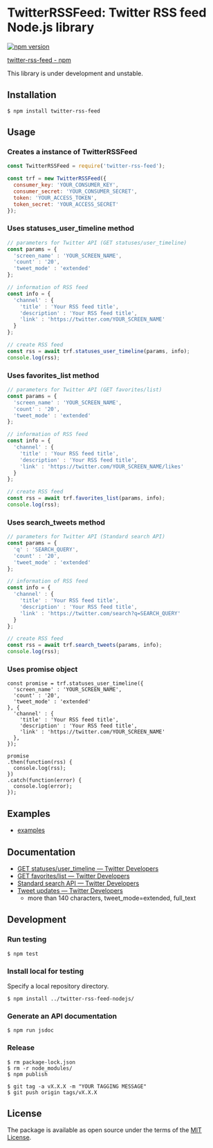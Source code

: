 # TwitterRSSFeed: Twitter RSS feed Node.js library

[![npm version](https://badge.fury.io/js/twitter-rss-feed.svg)](https://badge.fury.io/js/twitter-rss-feed)

[twitter-rss-feed - npm](https://www.npmjs.com/package/twitter-rss-feed)

This library is under development and unstable.

## Installation

```
$ npm install twitter-rss-feed
```

## Usage

### Creates a instance of TwitterRSSFeed

```node.js
const TwitterRSSFeed = require('twitter-rss-feed');

const trf = new TwitterRSSFeed({
  consumer_key: 'YOUR_CONSUMER_KEY',
  consumer_secret: 'YOUR_CONSUMER_SECRET',
  token: 'YOUR_ACCESS_TOKEN',
  token_secret: 'YOUR_ACCESS_SECRET'
});
```

### Uses statuses_user_timeline method

```node.js
// parameters for Twitter API (GET statuses/user_timeline)
const params = {
  'screen_name' : 'YOUR_SCREEN_NAME',
  'count' : '20',
  'tweet_mode' : 'extended'
};

// information of RSS feed
const info = {
  'channel' : {
    'title' : 'Your RSS feed title',
    'description' : 'Your RSS feed title',
    'link' : 'https://twitter.com/YOUR_SCREEN_NAME'
  }
};

// create RSS feed
const rss = await trf.statuses_user_timeline(params, info);
console.log(rss);
```

### Uses favorites_list method

```node.js
// parameters for Twitter API (GET favorites/list)
const params = {
  'screen_name' : 'YOUR_SCREEN_NAME',
  'count' : '20',
  'tweet_mode' : 'extended'
};

// information of RSS feed
const info = {
  'channel' : {
    'title' : 'Your RSS feed title',
    'description' : 'Your RSS feed title',
    'link' : 'https://twitter.com/YOUR_SCREEN_NAME/likes'
  }
};

// create RSS feed
const rss = await trf.favorites_list(params, info);
console.log(rss);
```

### Uses search_tweets method

```node.js
// parameters for Twitter API (Standard search API)
const params = {
  'q' : 'SEARCH_QUERY',
  'count' : '20',
  'tweet_mode' : 'extended'
};

// information of RSS feed
const info = {
  'channel' : {
    'title' : 'Your RSS feed title',
    'description' : 'Your RSS feed title',
    'link' : 'https://twitter.com/search?q=SEARCH_QUERY'
  }
};

// create RSS feed
const rss = await trf.search_tweets(params, info);
console.log(rss);
```

### Uses promise object

```nodejs
const promise = trf.statuses_user_timeline({
  'screen_name' : 'YOUR_SCREEN_NAME',
  'count' : '20',
  'tweet_mode' : 'extended'
}, {
  'channel' : {
    'title' : 'Your RSS feed title',
    'description' : 'Your RSS feed title',
    'link' : 'https://twitter.com/YOUR_SCREEN_NAME'
  },
});

promise
.then(function(rss) {
  console.log(rss);
})
.catch(function(error) {
  console.log(error);
});
```

## Examples

- [examples](https://github.com/niwasawa/twitter-rss-feed-nodejs/tree/master/examples)

## Documentation

- [GET statuses/user_timeline — Twitter Developers](https://developer.twitter.com/en/docs/tweets/timelines/api-reference/get-statuses-user_timeline)
- [GET favorites/list — Twitter Developers](https://developer.twitter.com/en/docs/tweets/post-and-engage/api-reference/get-favorites-list)
- [Standard search API — Twitter Developers](https://developer.twitter.com/en/docs/tweets/search/api-reference/get-search-tweets)
- [Tweet updates — Twitter Developers](https://developer.twitter.com/en/docs/tweets/tweet-updates.html)
  - more than 140 characters, tweet_mode=extended, full_text

## Development

### Run testing

```
$ npm test
```

### Install local for testing

Specify a local repository directory.

```
$ npm install ../twitter-rss-feed-nodejs/
```

### Generate an API documentation

```
$ npm run jsdoc
```

### Release

```
$ rm package-lock.json
$ rm -r node_modules/
$ npm publish
```

```
$ git tag -a vX.X.X -m "YOUR TAGGING MESSAGE"
$ git push origin tags/vX.X.X
```

## License

The package is available as open source under the terms of the [MIT License](https://opensource.org/licenses/MIT).

